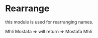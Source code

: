 Rearrange
=========


this module is used for rearranging names.

Mhli Mostafa => will return => Mostafa Mhli
